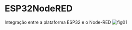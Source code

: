 # ESP32NodeRED
Integração entre a plataforma ESP32 e o Node-RED
![fig01](https://github.com/user-attachments/assets/bc8bd016-7c2e-4660-8be2-3f006bb76697)
